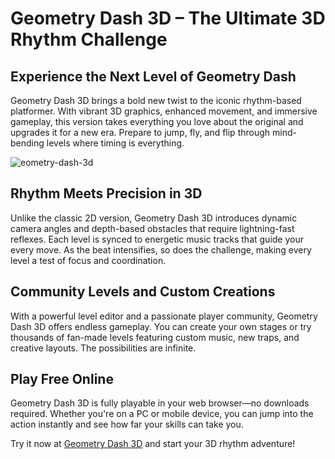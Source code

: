 <h1>Geometry Dash 3D – The Ultimate 3D Rhythm Challenge</h1>

<h2>Experience the Next Level of Geometry Dash</h2>
<p>
Geometry Dash 3D brings a bold new twist to the iconic rhythm-based platformer. With vibrant 3D graphics, enhanced movement, and immersive gameplay, this version takes everything you love about the original and upgrades it for a new era. Prepare to jump, fly, and flip through mind-bending levels where timing is everything.
</p>

 <img src="https://avatars.mds.yandex.net/get-games/11385414/2a0000018cfd56f318dbb9a642d27d7a426b/orig" alt="eometry-dash-3d" />

<h2>Rhythm Meets Precision in 3D</h2>
<p>
Unlike the classic 2D version, Geometry Dash 3D introduces dynamic camera angles and depth-based obstacles that require lightning-fast reflexes. Each level is synced to energetic music tracks that guide your every move. As the beat intensifies, so does the challenge, making every level a test of focus and coordination.
</p>

<h2>Community Levels and Custom Creations</h2>
<p>
With a powerful level editor and a passionate player community, Geometry Dash 3D offers endless gameplay. You can create your own stages or try thousands of fan-made levels featuring custom music, new traps, and creative layouts. The possibilities are infinite.
</p>

<h2>Play Free Online</h2>
<p>
Geometry Dash 3D is fully playable in your web browser—no downloads required. Whether you're on a PC or mobile device, you can jump into the action instantly and see how far your skills can take you.
</p>

<p>
Try it now at <a href="https://slope-ball.io/geometry-dash-3d">Geometry Dash 3D</a> and start your 3D rhythm adventure!
</p>
